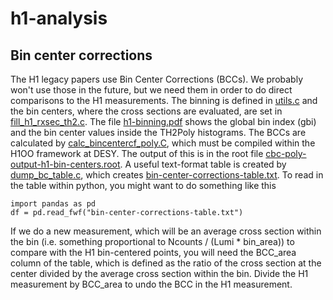 # h1-analysis

## Bin center corrections
The H1 legacy papers use Bin Center Corrections (BCCs).  We probably won't use those in the future, but we need them in order to do direct comparisons to the H1 measurements.  The binning is defined in [utils.c](utils.c) and the bin centers, where the cross sections are evaluated, are set in [fill_h1_rxsec_th2.c](fill_h1_rxsec_th2.c).  The file [h1-binning.pdf](h1-binning.pdf) shows the global bin index (gbi) and the bin center values inside the TH2Poly histograms.  The BCCs are calculated by [calc_bincentercf_poly.C](calc_bincentercf_poly.C), which must be compiled within the H1OO framework at DESY.  The output of this is in the root file [cbc-poly-output-h1-bin-centers.root](cbc-poly-output-h1-bin-centers.root).  A useful text-format table is created by [dump_bc_table.c](dump_bc_table.c), which creates [bin-center-corrections-table.txt](bin-center-corrections-table.txt).  To read in the table within python, you might want to do something like this
```
import pandas as pd
df = pd.read_fwf("bin-center-corrections-table.txt")
```
If we do a new measurement, which will be an average cross section within the bin (i.e. something proportional to Ncounts / (Lumi * bin_area)) to compare with the H1 bin-centered points, you will need the BCC_area column of the table, which is defined as the ratio of the cross section at the center divided by the average cross section within the bin.  Divide the H1 measurement by BCC_area to undo the BCC in the H1 measurement. 
